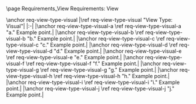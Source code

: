 \page Requirements_View Requirements: View

\anchor req-view-type-visual
|\ref req-view-type-visual "View Type: Visual"|
|:-|
|\anchor req-view-type-visual-a \ref req-view-type-visual-a "a." Example point.|
|\anchor req-view-type-visual-b \ref req-view-type-visual-b "b." Example point.|
|\anchor req-view-type-visual-c \ref req-view-type-visual-c "c." Example point.|
|\anchor req-view-type-visual-d \ref req-view-type-visual-d "d." Example point.|
|\anchor req-view-type-visual-e \ref req-view-type-visual-e "e." Example point.|
|\anchor req-view-type-visual-f \ref req-view-type-visual-f "f." Example point.|
|\anchor req-view-type-visual-g \ref req-view-type-visual-g "g." Example point.|
|\anchor req-view-type-visual-h \ref req-view-type-visual-h "h." Example point.|
|\anchor req-view-type-visual-i \ref req-view-type-visual-i "i." Example point.|
|\anchor req-view-type-visual-j \ref req-view-type-visual-j "j." Example point.|
